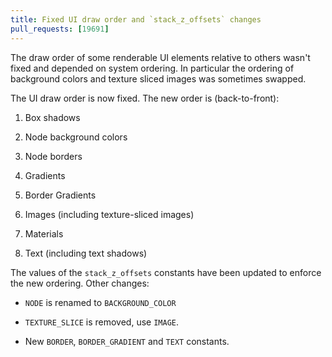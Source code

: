 ```yaml
---
title: Fixed UI draw order and `stack_z_offsets` changes
pull_requests: [19691]
---
```


The draw order of some renderable UI elements relative to others wasn't fixed and depended on system ordering.
In particular the ordering of background colors and texture sliced images was sometimes swapped. 

The UI draw order is now fixed.
The new order is (back-to-front):

1. Box shadows

2. Node background colors

3. Node borders

4. Gradients

5. Border Gradients

6. Images (including texture-sliced images)

7. Materials

8. Text (including text shadows)

The values of the `stack_z_offsets` constants have been updated to enforce the new ordering. Other changes:

* `NODE` is renamed to `BACKGROUND_COLOR`

* `TEXTURE_SLICE` is removed, use `IMAGE`.

* New `BORDER`, `BORDER_GRADIENT` and `TEXT` constants.








